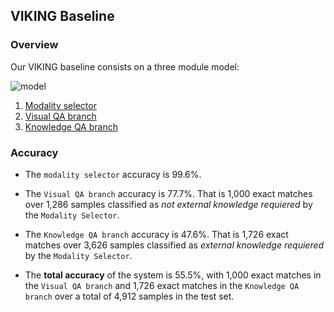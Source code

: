 ## VIKING Baseline

### Overview

Our VIKING baseline consists on a three module model:

![model](https://github.com/noagarcia/ArtVQA/blob/master/images/model.png?raw=true)


1. [Modality selector](https://github.com/noagarcia/ArtVQA/blob/master/VIKING/modality_selector)
2. [Visual QA branch](https://github.com/noagarcia/ArtVQA/blob/master/VIKING/visual_branch)
3. [Knowledge QA branch](https://github.com/noagarcia/ArtVQA/blob/master/VIKING/knowledge_branch)

### Accuracy

- The `modality selector` accuracy is 99.6%.

- The `Visual QA branch` accuracy is 77.7%. That is 1,000 exact matches over 1,286 samples classified 
as *not external knowledge requiered* by the `Modality Selector`.

- The `Knowledge QA branch` accuracy is 47.6%. That is 1,726 exact matches over 3,626 samples classified 
as *external knowledge requiered* by the `Modality Selector`.

- The **total accuracy** of the system is 55.5%, with 1,000 exact matches in the `Visual QA branch` and 
1,726 exact matches in the `Knowledge QA branch` over a total of 4,912 samples in the test set.